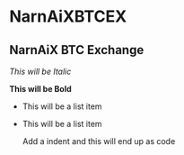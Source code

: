 NarnAiXBTCEX
==============

NarnAiX BTC Exchange
--------------

*This will be Italic*

**This will be Bold**

- This will be a list item
- This will be a list item

    Add a indent and this will end up as code

